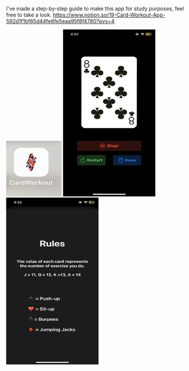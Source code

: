 I've made a step-by-step guide to make this app for study purposes, feel free to take a look. https://www.notion.so/19-Card-Workout-App-592d1f1bf65d44fe8fe5eaa95f8f4780?pvs=4

<img src="https://github.com/zeeshan2k2/CardWorkout/blob/main/CardWorkout/App%20icon.jpg" width="150" height="150">
 
<img src="https://github.com/zeeshan2k2/CardWorkout/blob/main/CardWorkout/Main%20screen.PNG" width="250" height="450">
<img src="https://github.com/zeeshan2k2/CardWorkout/blob/main/CardWorkout/Rules%20screen.PNG" width="250" height="450">
